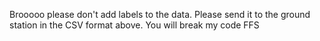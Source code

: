 Brooooo please don't add labels to the data. Please send it to the ground station in the CSV format above. You will break my code FFS
